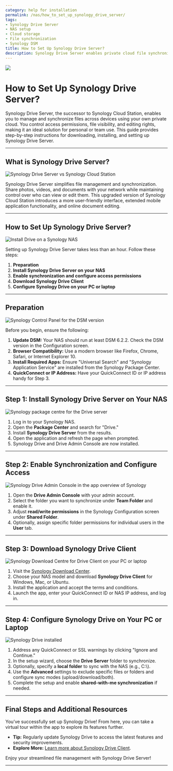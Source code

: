 ```yaml
---
category: help for installation
permalink: /nas/how_to_set_up_synology_drive_server/
tags:
- Synology Drive Server
- NAS setup
- Cloud storage
- File synchronization
- Synology DSM
title: How to Set Up Synology Drive Server?
description: Synology Drive Server enables private cloud file synchronization across devices, offering control over permissions and file sharing. Setup involves updating DSM, installing the server, enabling synchronization, configuring access, and using the Drive Client on your PC or laptop. It's ideal for efficient, secure, and customizable file management for personal or team use.
---
```

![](/assets/images/nas/how_to_set_up_synology_drive_server.jpeg)

# How to Set Up Synology Drive Server?

Synology Drive Server, the successor to Synology Cloud Station, enables you to manage and synchronize files across devices using your own private cloud. You control access permissions, file visibility, and editing rights, making it an ideal solution for personal or team use. This guide provides step-by-step instructions for downloading, installing, and setting up Synology Drive Server.

---

## What is Synology Drive Server?

![Synology Drive Server vs Synology Cloud Station](/assets/images/nas/1652cdbe90c73f542270968c8141d18e.jpeg)

Synology Drive Server simplifies file management and synchronization. Share photos, videos, and documents with your network while maintaining control over who can view or edit them. This upgraded version of Synology Cloud Station introduces a more user-friendly interface, extended mobile application functionality, and online document editing.

---

## How to Set Up Synology Drive Server?

![Install Drive on a Synology NAS](/assets/images/nas/92becca164b6712365f7e4d1ca47abcd.jpeg)

Setting up Synology Drive Server takes less than an hour. Follow these steps:

1. **Preparation**  
2. **Install Synology Drive Server on your NAS**  
3. **Enable synchronization and configure access permissions**  
4. **Download Synology Drive Client**  
5. **Configure Synology Drive on your PC or laptop**  

---

## Preparation

![Synology Control Panel for the DSM version](/assets/images/nas/91a5b3c691c7e80de7062c418efcf2b1.jpeg)

Before you begin, ensure the following:

1. **Update DSM:** Your NAS should run at least DSM 6.2.2. Check the DSM version in the Configuration screen.  
2. **Browser Compatibility:** Use a modern browser like Firefox, Chrome, Safari, or Internet Explorer 10.  
3. **Install Required Apps:** Ensure "Universal Search" and "Synology Application Service" are installed from the Synology Package Center.  
4. **QuickConnect or IP Address:** Have your QuickConnect ID or IP address handy for Step 3.  

---

## Step 1: Install Synology Drive Server on Your NAS

![Synology package centre for the Drive server](/assets/images/nas/a2576578c342fad2904e4e3118161a8a.jpeg)

1. Log in to your Synology NAS.  
2. Open the **Package Center** and search for "Drive."  
3. Install **Synology Drive Server** from the results.  
4. Open the application and refresh the page when prompted.  
5. Synology Drive and Drive Admin Console are now installed.

---

## Step 2: Enable Synchronization and Configure Access

![Synology Drive Admin Console in the app overview of Synology](/assets/images/nas/306a7b9edf1bc1b44781b6f66d443e20.jpeg)

1. Open the **Drive Admin Console** with your admin account.  
2. Select the folder you want to synchronize under **Team Folder** and enable it.  
3. Adjust **read/write permissions** in the Synology Configuration screen under **Shared Folder**.  
4. Optionally, assign specific folder permissions for individual users in the **User** tab.

---

## Step 3: Download Synology Drive Client

![Synology Download Centre for Drive Client on your PC or laptop](/assets/images/nas/f3b37b1888758219e2464bfd486fe988.jpeg)

1. Visit the [Synology Download Center](https://www.synology.com/en-global/support/download).  
2. Choose your NAS model and download **Synology Drive Client** for Windows, Mac, or Ubuntu.  
3. Install the application and accept the terms and conditions.  
4. Launch the app, enter your QuickConnect ID or NAS IP address, and log in.

---

## Step 4: Configure Synology Drive on Your PC or Laptop

![Synology Drive installed](/assets/images/nas/370d621f0873177a12d1fff8de5d2f97.jpeg)

1. Address any QuickConnect or SSL warnings by clicking "Ignore and Continue."  
2. In the setup wizard, choose the **Drive Server** folder to synchronize.  
3. Optionally, specify a **local folder** to sync with the NAS (e.g., C:\\).  
4. Use the **Advanced** settings to exclude specific files or folders and configure sync modes (upload/download/both).  
5. Complete the setup and enable **shared-with-me synchronization** if needed.  

---

## Final Steps and Additional Resources

You’ve successfully set up Synology Drive! From here, you can take a virtual tour within the app to explore its features further.

- **Tip:** Regularly update Synology Drive to access the latest features and security improvements.  
- **Explore More:** [Learn more about Synology Drive Client](https://www.synology.com/en-global/support/download).

Enjoy your streamlined file management with Synology Drive Server!

---
